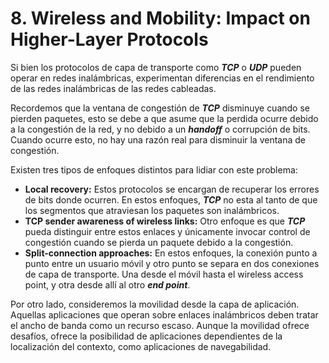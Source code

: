 # 8. Wireless and Mobility: Impact on Higher-Layer Protocols

Si bien los protocolos de capa de transporte como ***TCP*** o ***UDP*** pueden operar en redes inalámbricas, experimentan diferencias en el rendimiento de las redes inalámbricas de las redes cableadas.

Recordemos que la ventana de congestión de ***TCP*** disminuye cuando se pierden paquetes, esto se debe a que asume que la perdida ocurre debido a la congestión de la red, y no debido a un *******handoff******* o corrupción de bits. Cuando ocurre esto, no hay una razón real para disminuir la ventana de congestión.

Existen tres tipos de enfoques distintos para lidiar con este problema:

- ******************************Local recovery:****************************** Estos protocolos se encargan de recuperar los errores de bits donde ocurren. En estos enfoques, ***TCP*** no esta al tanto de que los segmentos que atraviesan los paquetes son inalámbricos.
- ********************************************************************************TCP sender awareness of wireless links:******************************************************************************** Otro enfoque es que ***TCP*** pueda distinguir entre estos enlaces y únicamente invocar control de congestión cuando se pierda un paquete debido a la congestión.
- ************Split-connection approaches:************ En estos enfoques, la conexión punto a punto entre un usuario móvil y otro punto se separa en dos conexiones de capa de transporte. Una desde el móvil hasta el wireless access point, y otra desde allí al otro *********end point*********.

Por otro lado, consideremos la movilidad desde la capa de aplicación. Aquellas aplicaciones que operan sobre enlaces inalámbricos deben tratar el ancho de banda como un recurso escaso. Aunque la movilidad ofrece desafíos, ofrece la posibilidad de aplicaciones dependientes de la localización del contexto, como aplicaciones de navegabilidad.